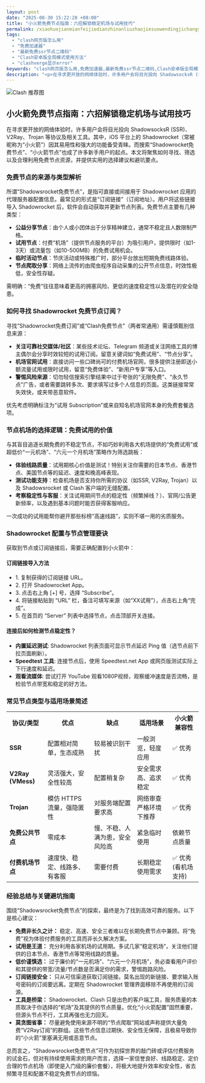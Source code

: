 ```yaml
---
layout: post
date: "2025-08-30 15:22:28 +08:00"
title: "小火箭免费节点指南：六招解锁稳定机场与试用技巧"
permalink: /xiaohuojianmianfeijiedianzhinanliuzhaojiesuowendingjichangyushiyongjiqiao/
tags:
  - "clash网页版怎么用"
  - "免费加速器"
  - "最新免费ssr节点二维码"
  - "Clash安卓版全局模式使用方法"
  - "clashverge显示error"
keywords: "clash网页版怎么用,免费加速器,最新免费ssr节点二维码,Clash安卓版全局模式使用方法,clashverge显示error"
description: "<p>在寻求更开放的网络体验时，许多用户会将目光投向 ShadowsocksR (SSR)、V2Ray、Trojan 等协议及相关工具。其中，iOS 平台上的 Shadowrocket（常被昵称为“小火箭”）因其易用性和强大的功能备受青睐。而搜索“Shadowrocket免费节点”、“小火箭节点”也成了许多新手用户的起点。本文将聚焦如何寻找、筛选以及合理利用免费节点资源，并提供实用的选择建议和避坑要点。</p>"
---
```


![Clash 推荐图](https://clashjd.github.io/assets/img/clash节点推荐购买.png)

## 小火箭免费节点指南：六招解锁稳定机场与试用技巧

<p>在寻求更开放的网络体验时，许多用户会将目光投向 ShadowsocksR (SSR)、V2Ray、Trojan 等协议及相关工具。其中，iOS 平台上的 Shadowrocket（常被昵称为“小火箭”）因其易用性和强大的功能备受青睐。而搜索“Shadowrocket免费节点”、“小火箭节点”也成了许多新手用户的起点。本文将聚焦如何寻找、筛选以及合理利用免费节点资源，并提供实用的选择建议和避坑要点。</p>
<h3>免费节点的来源与类型解析</h3>
<p>所谓“Shadowsrocket免费节点”，是指可直接或间接用于 Shadowrocket 应用的代理服务器配置信息。最常见的形式是“订阅链接”（订阅地址）。用户将这些链接导入 Shadowrocket 后，软件会自动获取并更新节点列表。免费节点主要有几种类型：</p>
<ul>
<li><strong>公益分享节点</strong>：由个人或小团体出于分享精神建立，通常不稳定且人数限制严格。</li>
<li><strong>试用节点</strong>：付费“机场”（提供节点服务的平台）为吸引用户，提供限时（如1-3天）或流量包（如10-500MB）的免费试用机会。</li>
<li><strong>临时活动节点</strong>：节庆活动或特殊推广时，部分平台放出短期免费线路体验。</li>
<li><strong>节点爬取分享</strong>：网络上流传的由爬虫程序自动采集的公开节点信息，时效性极低，安全性存疑。</li>
</ul>
<p>需明确：“免费”往往意味着更高的拥塞风险、更低的速度稳定性以及潜在的安全隐患。</p>
<h3>如何寻找 Shadowrocket 免费节点订阅？</h3>
<p>寻找“Shadowrocket免费订阅”或“Clash免费节点”（两者常通用）需谨慎甄别信息来源：</p>
<ul>
<li><strong>关注可靠社交媒体/社区</strong>：某些技术论坛、Telegram 频道或关注网络工具的博主偶尔会分享时效较短的试用订阅。留意关键词如“免费试用”、“节点分享”。</li>
<li><strong>机场官网试用</strong>：直接访问一些口碑尚可的付费机场官网，很多提供注册即送小额流量试用或限时试用，留意“免费体验”、“新用户专享”等入口。</li>
<li><strong>警惕风险来源</strong>：切勿轻信搜索引擎结果中过于夸张的“无限免费”、“永久节点”广告，或者需要跳转多次、要求填写过多个人信息的页面。这类链接常常失效快，或夹带恶意软件。</li>
</ul>
<p>优先考虑明确标注为“试用 Subscription”或来自知名机场官网本身的免费套餐选项。</p>
<h3>节点机场的选择逻辑：免费试用的价值</h3>
<p>与其盲目追逐长期免费的不稳定节点，不如巧妙利用各大机场提供的“免费试用”或超低价“一元机场”、“六元一个月机场”策略作为筛选跳板：</p>
<ul>
<li><strong>体验线路质量</strong>：试用期核心价值是测试！特别关注你需要的日本节点、香港节点、美国节点等的延迟、速度和晚高峰表现。</li>
<li><strong>测试功能支持</h4></strong>：检查机场是否支持你所需的协议（如SSR, V2Ray, Trojan）以及 Shadowsrocket 或 Clash 客户端的无缝配置。</li>
<li><strong>考察稳定性与客服</strong>：关注试用期间节点的稳定性（频繁掉线？）、官网/公告更新频率，以及遇到基本问题时能否获得客服响应。</li>
</ul>
<p>一次成功的试用能帮你避开那些标榜“高速线路”，实则不堪一用的劣质服务。</p>
<h3>Shadowrocket 配置与节点管理要诀</h3>
<p>获取到节点或订阅链接后，需要正确配置到小火箭中：</p>
<h4>订阅链接导入方法</h4>
<ul>
<li>1. 复制获得的订阅链接 URL。</li>
<li>2. 打开 Shadowrocket App。</li>
<li>3. 点击右上角 [+] 号，选择 “Subscribe”。</li>
<li>4. 将链接粘贴到 “URL” 栏，备注可填写来源（如“XX试用”），点击右上角“完成”。</li>
<li>5. 在首页的 “Server” 列表中选择节点，点击顶部开关连接。</li>
</ul>
<h4>连接后如何检测节点稳定性？</h4>
<ul>
<li><strong>内置延迟测试</strong>: Shadowrocket 列表页面可显示节点延迟 Ping 值（选节点前下拉页面刷新）。</li>
<li><strong>Speedtest 工具</strong>: 连接节点后，使用 Speedtest.net App 或网页版测试实际上下行速度和延迟。</li>
<li><strong>观看流媒体</strong>: 尝试打开 YouTube 观看1080P视频，观察缓冲速度是否流畅，是检验节点带宽和稳定的好方法。</li>
</ul>
<h3>常见节点类型与适用场景简述</h3>
<table>
<tr>
<th>协议/类型</th>
<th>优点</th>
<th>缺点</th>
<th>适用场景</th>
<th>小火箭兼容性</th>
</tr>
<tr>
<td><strong>SSR</strong></td>
<td>配置相对简单，生态成熟</td>
<td>较易被识别干扰</td>
<td>一般浏览，轻度应用</td>
<td>✅ 优秀</td>
</tr>
<tr>
<td><strong>V2Ray (VMess)</strong></td>
<td>灵活强大，安全性较高</td>
<td>配置稍复杂</td>
<td>安全需求高、追求稳定</td>
<td>✅ 优秀</td>
</tr>
<tr>
<td><strong>Trojan</strong></td>
<td>模仿 HTTPS 流量，强隐匿性</td>
<td>对服务端配置要求高</td>
<td>网络审查严格环境下推荐</td>
<td>✅ 优秀</td>
</tr>
<tr>
<td><strong>免费公共节点</strong></td>
<td>零成本</td>
<td>慢、不稳、人满为患，安全风险高</td>
<td>紧急临时使用</td>
<td>依赖节点质量</td>
</tr>
<tr>
<td><strong>付费机场节点</strong></td>
<td>速度快、稳定、线路多、有客服</td>
<td>需要付费</td>
<td>长期稳定使用需求</td>
<td>✅ 优秀 (看机场支持)</td>
</tr>
</table>
<h3>经验总结与关键避坑指南</h3>
<p>围绕“Shadowsrocket免费节点”的探索，最终是为了找到高效可靠的服务。以下是核心建议：</p>
<ul>
<li><strong>免费非长久之计：</strong> 稳定、高速、安全三者难以在长期免费节点中兼顾。将“免费”视为体验付费服务的工具而非长久解决方案。</li>
<li><strong>试用是王道：</strong> 充分利用各家机场的试用期。多试几家“稳定机场”，关注他们提供的日本节点、香港节点等常用线路的质量。</li>
<li><strong>低价谨慎选：</strong> 过于廉价的“一元机场”、“六元一个月机场”，务必查看用户评价和其提供的带宽/流量/节点数是否满足你的需求，警惕跑路风险。</li>
<li><strong>订阅链接安全：</strong> 只从可信渠道获取订阅链接。莫名出现的新链接、要求输入账号密码的订阅要远离。定期在 Shadowrocket 管理界面移除不再使用的订阅源。</li>
<li><strong>工具是桥梁：</strong> Shadowrocket、Clash 只是出色的客户端工具，服务质量的本质取决于你选择的“机场”及其提供的节点质量。优化“小火箭配置”固然重要，但源头节点不行，工具再强也无力回天。</li>
<li><strong>莫贪图省事：</strong> 尽量避免使用来源不明的“节点爬取”网站或声称提供大量免费“V2Ray订阅”的群组。这些节点信息过期快、安全性无保障，且极易导致你的“小火箭”里塞满无用或恶意节点。</li>
</ul>
<p>总而言之，“Shadowsrocket免费节点”可作为初探世界的敲门砖或评估付费服务的试金石，但对有持续使用需求的用户而言，选择一家信誉良好、线路稳定、定价合理的节点机场（即使是入门级的廉价套餐），将极大地提升效率和安全性，省去频繁寻觅和配置不稳定免费节点的烦恼。</p>